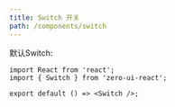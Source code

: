 ```yaml
---
title: Switch 开关
path: /components/switch
---
```


默认Switch:

```tsx
import React from 'react';
import { Switch } from 'zero-ui-react';

export default () => <Switch />;
```
